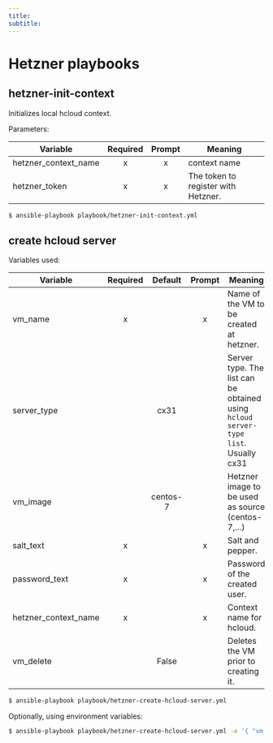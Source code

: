 ```yaml
---
title:
subtitle:
---
```


# Hetzner playbooks

## hetzner-init-context

Initializes local hcloud context.

Parameters:

| Variable | Required | Prompt | Meaning |
| --- | :---: | :---: | --- |
| hetzner_context_name | x | x | context name |
| hetzner_token | x | x | The token to register with Hetzner. |

```bash
$ ansible-playbook playbook/hetzner-init-context.yml
```

## create hcloud server

Variables used:

| Variable | Required | Default | Prompt | Meaning |
| --- | :---: | :---: | :---: | --- |
| vm_name | x | | x | Name of the VM to be created at hetzner. |
| server_type | | cx31 |  | Server type. The list can be obtained using `hcloud server-type list`. Usually cx31 |
| vm_image | | centos-7 |  | Hetzner image to be used as source (centos-7,...) | 
| salt_text | x | | x | Salt and pepper. |
| password_text | x | | x | Password of the created user. |
| hetzner_context_name | x | | x | Context name for hcloud. |
| vm_delete |  | False |  | Deletes the VM prior to creating it. |

```bash
$ ansible-playbook playbook/hetzner-create-hcloud-server.yml
```

Optionally, using environment variables:

```bash
$ ansible-playbook playbook/hetzner-create-hcloud-server.yml -e '{ "vm_name": "my-name" }' -e '{ "salt_text": "<my salt>" }' -e '{ "password_text": "<my password>" }' -e '{ "hetzner_context_name": "<context name>" }' -e '{ "vm_delete": True }' -e '{ "pass_store_dir": "/home/<my home>/.my-password-store" }'
```
